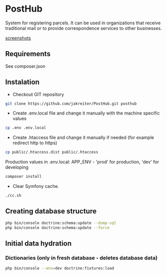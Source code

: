 # PostHub
System for registering parcels.
It can be used in organizations that receive traditional mail
or to provide correspondence services to other businesses.


[screenshots](docs/admin.md)

## Requirements
See composer.json

## Instalation
* Checkout GIT repository

```bash
git clone https://github.com/jakreiter/PostHub.git posthub
```


* Create .env.local file and change it manually with the machine specific values

```bash
cp .env .env.local

```

* Create .htaccess file and change it manually if needed (for example redirect http to https)

```bash
cp public/.htaccess.dist public/.htaccess
```

Production values in .env.local:
APP_ENV - 'prod' for production, 'dev' for developing


```bash
composer install
```

* Clear Symfony cache.

```bash
./cc.sh
```
## Creating database structure
 ```bash
php bin/console doctrine:schema:update --dump-sql
php bin/console doctrine:schema:update --force
 ```
## Initial data hydration
### Dictionaries (only in fresh database - deletes database data)
 ```bash
php bin/console --env=dev doctrine:fixtures:load
 ```
